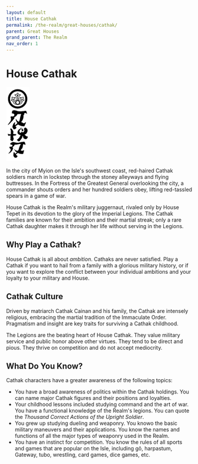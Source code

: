 ```yaml
---
layout: default
title: House Cathak
permalink: /the-realm/great-houses/cathak/
parent: Great Houses
grand_parent: The Realm
nav_order: 1
---
```


# House Cathak

<!-- ![Cathak Mon](./../../../assets/house_mons/cathak.png) -->
<img src='./../../../assets/house_mons/cathak.png' alt='Cathak mon' height='200'/>

In the city of Myion on the Isle's southwest coast, red-haired Cathak soldiers
march in lockstep through the stoney alleyways and flying buttresses. In the
Fortress of the Greatest General overlooking the city, a commander shouts orders
and her hundred soldiers obey, lifting red-tassled spears in a game of war.

House Cathak is the Realm's military juggernaut, rivaled only by House Tepet in
its devotion to the glory of the Imperial Legions. The Cathak families are known
for their ambition and their martial streak; only a rare Cathak daughter makes
it through her life without serving in the Legions.

## Why Play a Cathak?

House Cathak is all about _ambition_. Cathaks are never satisfied. Play a Cathak
if you want to hail from a family with a glorious military history, or if you
want to explore the conflict between your individual ambitions and your loyalty
to your military and House.

## Cathak Culture

Driven by matriarch Cathak Cainan and his family, the Cathak are intensely
religious, embracing the martial tradition of the Immaculate Order. Pragmatism
and insight are key traits for surviving a Cathak childhood.

The Legions are the beating heart of House Cathak. They value military service
and public honor above other virtues. They tend to be direct and pious. They
thrive on competition and do not accept mediocrity.

## What Do You Know?

Cathak characters have a greater awareness of the following topics:

- You have a broad awareness of politics within the Cathak holdings. You can
  name major Cathak figures and their positions and loyalties.
- Your childhood lessons included studying command and the art of war. You have
  a functional knowledge of the Realm's legions. You can quote the _Thousand_
  _Correct Actions of the Upright Soldier_.
- You grew up studying dueling and weaponry. You knowo the basic military
  maneuvers and their applications. You know the names and functions of all the
  major types of weaponry used in the Realm.
- You have an instinct for competition. You know the rules of all sports and
  games that are popular on the Isle, including gô, harpastum, Gateway, tubo,
  wrestling, card games, dice games, etc.
